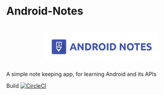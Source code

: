 # Android-Notes

<h1 align=center>
<img src="Logo/horizontal.png" width=60%>
</h1>

A simple note keeping app, for learning Android and its APIs

Build 
[![CircleCI](https://circleci.com/gh/shyam-s00/Android-Notes.svg?style=svg)](https://circleci.com/gh/shyam-s00/Android-Notes)
